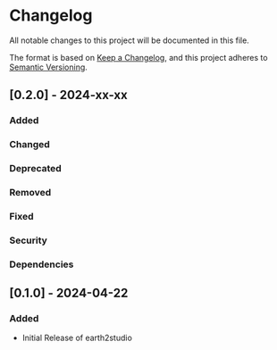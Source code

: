 <!-- markdownlint-disable MD024 -->
# Changelog

All notable changes to this project will be documented in this file.

The format is based on [Keep a Changelog](https://keepachangelog.com/en/1.0.0/),
and this project adheres to [Semantic Versioning](https://semver.org/spec/v2.0.0.html).

## [0.2.0] - 2024-xx-xx

### Added

### Changed

### Deprecated

### Removed

### Fixed

### Security

### Dependencies

## [0.1.0] - 2024-04-22

### Added

- Initial Release of earth2studio
